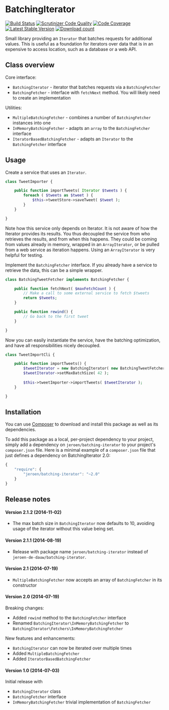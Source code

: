 # BatchingIterator

[![Build Status](https://secure.travis-ci.org/JeroenDeDauw/BatchingIterator.png?branch=master)](http://travis-ci.org/JeroenDeDauw/BatchingIterator)
[![Scrutinizer Code Quality](https://scrutinizer-ci.com/g/JeroenDeDauw/BatchingIterator/badges/quality-score.png?b=master)](https://scrutinizer-ci.com/g/JeroenDeDauw/BatchingIterator/?branch=master)
[![Code Coverage](https://scrutinizer-ci.com/g/JeroenDeDauw/BatchingIterator/badges/coverage.png?b=master)](https://scrutinizer-ci.com/g/JeroenDeDauw/BatchingIterator/?branch=master)
[![Latest Stable Version](https://poser.pugx.org/jeroen/batching-iterator/version.png)](https://packagist.org/packages/jeroen/batching-iterator)
[![Download count](https://poser.pugx.org/jeroen/batching-iterator/d/total.png)](https://packagist.org/packages/jeroen/batching-iterator)

Small library providing an `Iterator` that batches requests for additional values.
This is useful as a foundation for iterators over data that is in an expensive to
access location, such as a database or a web API.

## Class overview

Core interface:

* `BatchingIterator` - iterator that batches requests via a `BatchingFetcher`
* `BatchingFetcher` - interface with `fetchNext` method. You will likely need to create an implementation

Utilities:

* `MultipleBatchingFetcher` - combines a number of `BatchingFetcher` instances into one
* `InMemoryBatchingFetcher` - adapts an `array` to the `BatchingFetcher` interface
* `IteratorBasedBatchingFetcher` - adapts an `Iterator` to the `BatchingFetcher` interface

## Usage

Create a service that uses an `Iterator`.

```php
class TweetImporter {

    public function importTweets( Iterator $tweets ) {
        foreach ( $tweets as $tweet ) {
            $this->tweetStore->saveTweet( $tweet );
        }
    }

}
```

Note how this service only depends on Iterator. It is not aware of how the Iterator provides its
results. You thus decoupled the service from who retrieves the results, and from when this happens.
They could be coming from values already in memory, wrapped in an `ArrayIterator`, or be pulled from
a web service as iteration happens. Using an `ArrayIterator` is very helpful for testing.

Implement the `BatchingFetcher` interface. If you already have a service to retrieve the data, this
can be a simple wrapper.

```php
class BatchingTweetFetcher implements BatchingFetcher {

    public function fetchNext( $maxFetchCount ) {
        // Make a call to some external service to fetch $tweets
        return $tweets;
    }

    public function rewind() {
        // Go back to the first tweet
    }

}
```

Now you can easily instantiate the service, have the batching optimization, and have all
responsibilities nicely decoupled.

```php
class TweetImportCli {

    public function importTweets() {
        $tweetIterator = new BatchingIterator( new BatchingTweetFetcher() );
        $tweetIterator->setMaxBatchSize( 42 );
        
        $this->tweetImporter->importTweets( $tweetIterator );
    }

}
```

## Installation

You can use [Composer](http://getcomposer.org/) to download and install
this package as well as its dependencies.

To add this package as a local, per-project dependency to your project, simply add a
dependency on `jeroen/batching-iterator` to your project's `composer.json` file.
Here is a minimal example of a `composer.json` file that just defines a dependency on
BatchingIterator 2.0:

```js
{
    "require": {
        "jeroen/batching-iterator": "~2.0"
    }
}
```

## Release notes

#### Version 2.1.2 (2014-11-02)

* The max batch size in `BatchingIterator` now defaults to 10, avoiding usage of the
iterator without this value being set.

#### Version 2.1.1 (2014-08-19)

* Release with package name `jeroen/batching-iterator` instead of `jeroen-de-dauw/batching-iterator`.

#### Version 2.1 (2014-07-19)

* `MultipleBatchingFetcher` now accepts an array of `BatchingFetcher` in its constructor

#### Version 2.0 (2014-07-19)

Breaking changes:

* Added `rewind` method to the `BatchingFetcher` interface
* Renamed `BatchingIterator\InMemoryBatchingFetcher` to `BatchingIterator\Fetchers\InMemoryBatchingFetcher`

New features and enhancements:

* `BatchingIterator` can now be iterated over multiple times
* Added `MultipleBatchingFetcher`
* Added `IteratorBasedBatchingFetcher`

#### Version 1.0 (2014-07-03)

Initial release with

* `BatchingIterator` class
* `BatchingFetcher` interface
* `InMemoryBatchingFetcher` trivial implementation of `BatchingFetcher`
